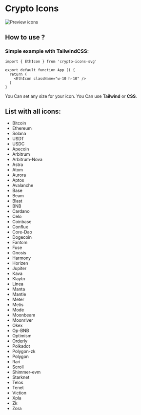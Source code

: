 # Crypto Icons

![Preview icons](https://maroon-spare-jay-600.mypinata.cloud/ipfs/QmbvK5x36NT5yMnaX2qSEAvVWSwETMw5fYy7sa8Rr8ZHdn)

## How to use ?
### Simple example with TailwindCSS:
``` 
import { EthIcon } from 'crypto-icons-svg'

export default function App () {
  return (
    <EthIcon className="w-10 h-10" />
  )
}
```
You Can set any size for your icon. You Can use <b>Tailwind</b> or <b>CSS</b>.

## List with all icons:
- Bitcoin
- Ethereum
- Solana
- USDT
- USDC
- Apecoin
- Arbitrum
- Arbitrum-Nova
- Astra
- Atom
- Aurora
- Aptos
- Avalanche
- Base
- Beam
- Blast
- BNB
- Cardano
- Celo
- Coinbase
- Conflux
- Core-Dao
- Dogecoin
- Fantom
- Fuse
- Gnosis
- Harmony
- Horizen
- Jupiter
- Kava
- Klaytn
- Linea
- Manta
- Mantle
- Meter
- Metis
- Mode
- Moonbeam
- Moonriver
- Okex
- Op-BNB
- Optimism
- Orderly
- Polkadot
- Polygon-zk
- Polygon
- Rari
- Scroll
- Shimmer-evm
- Starknet
- Telos
- Tenet
- Viction
- Xpla
- Zk
- Zora
